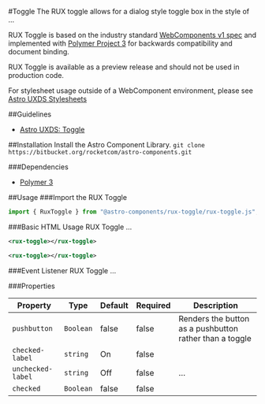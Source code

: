 #Toggle
The RUX toggle allows for a dialog style toggle box in the style of …

RUX Toggle is based on the industry standard [WebComponents v1 spec](https://html.spec.whatwg.org/multipage/custom-elements.html) and implemented with [Polymer Project 3](https://www.polymer-project.org) for backwards compatibility and document binding.

RUX Toggle is available as a preview release and should not be used in production code.

For stylesheet usage outside of a WebComponent environment, please see [Astro UXDS Stylesheets](https://bitbucket.org/rocketcom/astro-styles)

##Guidelines

* [Astro UXDS: Toggle](http://www.astrouxds.com/library/toggle)

##Installation
Install the Astro Component Library.
`git clone https://bitbucket.org/rocketcom/astro-components.git`

###Dependencies

* [Polymer 3](https://www.polymer-project.com)

##Usage
###Import the RUX Toggle

```javascript
import { RuxToggle } from "@astro-components/rux-toggle/rux-toggle.js";
```

###Basic HTML Usage
RUX Toggle …

```xml
<rux-toggle></rux-toggle>
```

```xml
<rux-toggle></rux-toggle>
```

###Event Listener
RUX Toggle …

###Properties

| Property          | Type      | Default | Required | Description                                             |
| ----------------- | --------- | ------- | -------- | ------------------------------------------------------- |
| `pushbutton`      | `Boolean` | false   | false    | Renders the button as a pushbutton rather than a toggle |
| `checked-label`   | `string`  | On      | false    |                                                         | … |
| `unchecked-label` | `string`  | Off     | false    | …                                                       |  |
| `checked`         | `Boolean` | false   | false    |                                                         | Checked status of the toggle button |
